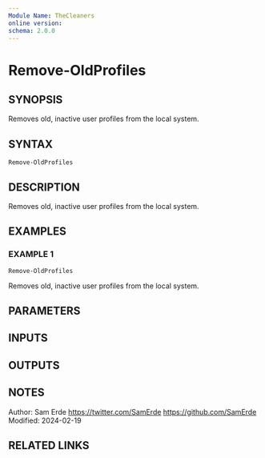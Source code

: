 ```yaml
---
Module Name: TheCleaners
online version:
schema: 2.0.0
---
```


# Remove-OldProfiles

## SYNOPSIS
Removes old, inactive user profiles from the local system.

## SYNTAX

```
Remove-OldProfiles
```

## DESCRIPTION
Removes old, inactive user profiles from the local system.

## EXAMPLES

### EXAMPLE 1
```
Remove-OldProfiles
```

Removes old, inactive user profiles from the local system.

## PARAMETERS

## INPUTS

## OUTPUTS

## NOTES
Author:     Sam Erde
            https://twitter.com/SamErde
            https://github.com/SamErde
Modified:   2024-02-19

## RELATED LINKS

